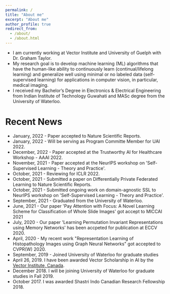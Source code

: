 ```yaml
---
permalink: /
title: "About me"
excerpt: "About me"
author_profile: true
redirect_from: 
  - /about/
  - /about.html
---
```




* I am currently working at Vector Institute and University of Guelph with Dr. Graham Taylor.
* My research goal is to develop machine learning (ML) algorithms that have the human-like ability to
continuously learn (continual/lifelong learning) and generalize well using minimal or no labeled data (self-
supervised learning) for applications in computer vision, in particular, medical imaging.
* I received my Bachelor’s Degree in Electronics & Electrical Engineering from Indian Institute of Technology Guwahati and MASc degree from the University of Waterloo.



# Recent News
* January, 2022 - Paper accepted to Nature Scientific Reports.
* January, 2022 - Will be serving as Program Committe Member for UAI 2022.
* December, 2022 - Paper accepted at the Trustworthy AI for Healthcare Workshop - AAAI 2022.
* November, 2021 - Paper accepted at the NeurIPS workshop on 'Self-Supervised Learning - Theory and Practice'. 
* October, 2021 - Reviewing for ICLR 2022. 
* October, 2021 - Submitted a paper on Differentially Private Federated Learning to Nature Scientific Reports. 
* October, 2021 - Submitted ongoing work on domain-agnostic SSL to NeurIPS workshop on 'Self-Supervised Learning - Theory and Practice'.
* September, 2021 - Graduated from the University of Waterloo.
* June, 2021 - Our paper 'Pay Attention with Focus: A Novel Learning Scheme for Classification of Whole Slide Images' got accept to MICCAI 2021
* July, 2020 - Our paper 'Learning Permutation Invariant Representations using Memory Networks' has been accpeted for publication at ECCV 2020.
* April, 2020 - My recent work "Representation Learning of Histopathology Images using Graph Neural Networks" got accepted to CVPR(W) 2020. 
* September, 2019 - Joined University of Waterloo for graduate studies
* April 26, 2019. I have been awarded Vector Scholarship in AI by the [Vector Institute, Canada](https://vectorinstitute.ai/).
* December 2018. I will be joining University of Waterloo for graduate studies in Fall 2019.
* October 2017. I was awarded Shastri Indo Canadian Research Fellowship 2018.
